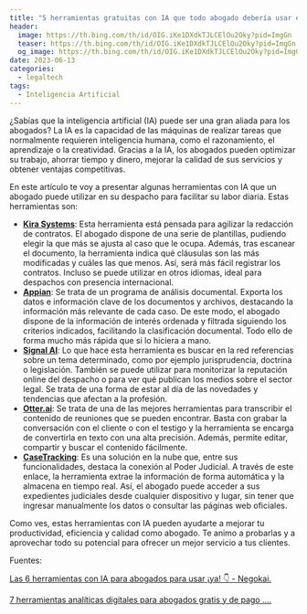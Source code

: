 ```yaml
---
title: "5 herramientas gratuitas con IA que todo abogado debería usar en su despacho"
header:
  image: https://th.bing.com/th/id/OIG.iKe1DXdkTJLCElOu2Oky?pid=ImgGn
  teaser: https://th.bing.com/th/id/OIG.iKe1DXdkTJLCElOu2Oky?pid=ImgGn
  og_image: https://th.bing.com/th/id/OIG.iKe1DXdkTJLCElOu2Oky?pid=ImgGn
date: 2023-06-13
categories:
  - legaltech
tags:
  - Inteligencia Artificial
---
```


¿Sabías que la inteligencia artificial (IA) puede ser una gran aliada para los abogados? La IA es la capacidad de las máquinas de realizar tareas que normalmente requieren inteligencia humana, como el razonamiento, el aprendizaje o la creatividad. Gracias a la IA, los abogados pueden optimizar su trabajo, ahorrar tiempo y dinero, mejorar la calidad de sus servicios y obtener ventajas competitivas.

En este artículo te voy a presentar algunas herramientas con IA que un abogado puede utilizar en su despacho para facilitar su labor diaria. Estas herramientas son:

- [**Kira Systems**](https://kirasystems.com/): Esta herramienta está pensada para agilizar la redacción de contratos. El abogado dispone de una serie de plantillas, pudiendo elegir la que más se ajusta al caso que le ocupa. Además, tras escanear el documento, la herramienta indica qué cláusulas son las más modificadas y cuáles las que menos. Así, será más fácil registrar los contratos. Incluso se puede utilizar en otros idiomas, ideal para despachos con presencia internacional.
- [**Appian**](https://appian.com/es.html): Se trata de un programa de análisis documental. Exporta los datos e información clave de los documentos y archivos, destacando la información más relevante de cada caso. De este modo, el abogado dispone de la información de interés ordenada y filtrada siguiendo los criterios indicados, facilitando la clasificación documental. Todo ello de forma mucho más rápida que si lo hiciera a mano.
- [**Signal AI**](https://www.signal-ai.com/): Lo que hace esta herramienta es buscar en la red referencias sobre un tema determinado, como por ejemplo jurisprudencia, doctrina o legislación. También se puede utilizar para monitorizar la reputación online del despacho o para ver qué publican los medios sobre el sector legal. Se trata de una forma de estar al día de las novedades y tendencias que afectan a la profesión.
- [**Otter.ai**](https://otter.ai/): Se trata de una de las mejores herramientas para transcribir el contenido de reuniones que se pueden encontrar. Basta con grabar la conversación con el cliente o con el testigo y la herramienta se encarga de convertirla en texto con una alta precisión. Además, permite editar, compartir y buscar el contenido fácilmente.
- [**CaseTracking**](https://www.thecasetracking.com/mx): Es una solución en la nube que, entre sus funcionalidades, destaca la conexión al Poder Judicial. A través de este enlace, la herramienta extrae la información de forma automática y la almacena en tiempo real. Así, el abogado puede acceder a sus expedientes judiciales desde cualquier dispositivo y lugar, sin tener que ingresar manualmente los datos o consultar las páginas web oficiales.

Como ves, estas herramientas con IA pueden ayudarte a mejorar tu productividad, eficiencia y calidad como abogado. Te animo a probarlas y a aprovechar todo su potencial para ofrecer un mejor servicio a tus clientes.

Fuentes:

[Las 6 herramientas con IA para abogados para usar ¡ya! 👇 - Negokai. ](https://negokai.com/las-mejores-herramientas-de-ia-para-abogados.html)

[7 herramientas analíticas digitales para abogados gratis y de pago .... ](https://blog.lemontech.com/herramientas-analiticas/)
